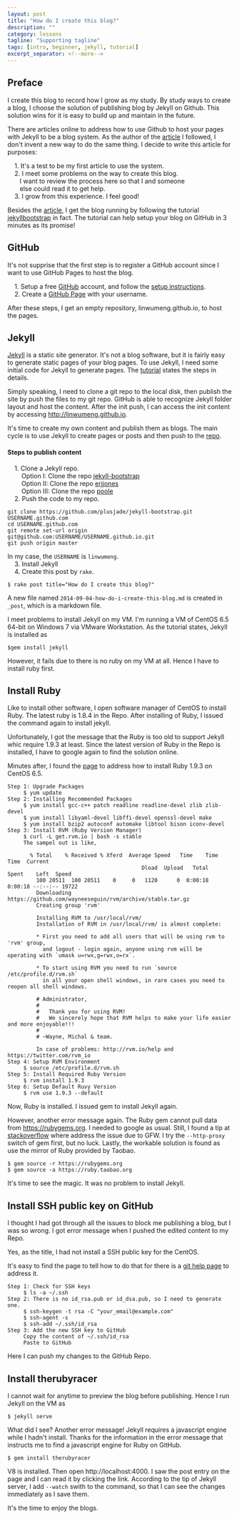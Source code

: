 ```yaml
---
layout: post
title: "How do I create this blog?"
description: ""
category: lessons 
tagline: "Supporting tagline"
tags: [intro, beginner, jekyll, tutorial]
excerpt_separator: <!--more--> 
---
```

## Preface
I create this blog to record how I grow as my study. By study ways to create a blog, I choose the solution of publishing blog by Jekyll on Github. This solution wins for it is easy to build up and maintain in the future.

There are articles online to address how to use Github to host your pages with Jekyll to be a blog system. As the author of the [article](erjjones.github.io/blog/How-I-built-my-blog-in-one-day/) I followed, I don't invent a new way to do the same thing. I decide to write this article for purposes:
<!--more-->

&nbsp;&nbsp;&nbsp;&nbsp;1.   It's a test to be my first article to use the system.<br/>
&nbsp;&nbsp;&nbsp;&nbsp;2.   I meet some problems on the way to create this blog.<br/>
&nbsp;&nbsp;&nbsp;&nbsp;&nbsp;&nbsp;&nbsp;I want to review the process here so that I and someone<br/>
&nbsp;&nbsp;&nbsp;&nbsp;&nbsp;&nbsp;&nbsp;else could read it to get help.<br/>
&nbsp;&nbsp;&nbsp;&nbsp;3.   I grow from this experience. I feel good!<br/>

Besides the [article](erjjones.github.io/blog/How-I-built-my-blog-in-one-day/), I get the blog running by following the tutorial [jekyllbootstrap](http://jekyllbootstrap.com) in fact. The tutorial can help setup your blog on GitHub in 3 minutes as its promise!

## GitHub
It's not supprise that the first step is to register a GitHub account since I want to use GitHub Pages to host the blog.

&nbsp;&nbsp;&nbsp;&nbsp;1.   Setup a free [GitHub](https://github.com/signup/free) account, and follow the [setup instructions](http://help.github.com/).<br/>
&nbsp;&nbsp;&nbsp;&nbsp;2.   Create a [GitHub Page](http://pages.github.com) with your username.

After these steps, I get an empty repository, linwumeng.github.io, to host the pages.

## Jekyll
[Jekyll](http://jekyllrb.com) is a static site generator. It's not a blog software, but it is fairly easy to generate static pages of your blog pages.
To use Jekyll, I need some initial code for Jekyll to generate pages. The [tutorial](http://jekyllbootstrap.com) states the steps in details.

Simply speaking, I need to clone a git repo to the local disk, then publish the site by push the files to my git repo. GitHub is able to recognize Jekyll folder layout and host the content. After the init push, I can access the init content by accessing http://linwumeng.github.io.

It's time to create my own content and publish them as blogs. The main cycle is to use Jekyll to create pages or posts and then push to the [repo](https://github.com/linwumeng/linwumeng.github.io).

#### Steps to publish content
&nbsp;&nbsp;&nbsp;&nbsp;1.   Clone a Jekyll repo.<br/>
&nbsp;&nbsp;&nbsp;&nbsp;&nbsp;&nbsp;&nbsp;&nbsp;Option I: Clone the repo [jekyll-bootstrap](https://github.com/plusjade/jekyll-bootstrap.git)<br/>
&nbsp;&nbsp;&nbsp;&nbsp;&nbsp;&nbsp;&nbsp;&nbsp;Option II: Clone the repo [erjjones](https://github.com/plusjade/jekyll-bootstrap.git)<br/>
&nbsp;&nbsp;&nbsp;&nbsp;&nbsp;&nbsp;&nbsp;&nbsp;Option III: Clone the repo [poole](https://github.com/plusjade/jekyll-bootstrap.git)<br/>
&nbsp;&nbsp;&nbsp;&nbsp;2.   Push the code to my repo.<br/>

	git clone https://github.com/plusjade/jekyll-bootstrap.git USERNAME.github.com
	cd USERNAME.github.com
	git remote set-url origin git@github.com:USERNAME/USERNAME.github.io.git
	git push origin master

In my case, the `USERNAME` is `linwumeng`.<br/>
&nbsp;&nbsp;&nbsp;&nbsp;3.   Install Jekyll<br/>
&nbsp;&nbsp;&nbsp;&nbsp;4.   Create this post by `rake`.<br/>

	$ rake post title="How do I create this blog?"

A new file named `2014-09-04-how-do-i-create-this-blog.md` is created in `_post`, which is a markdown file.

I meet problems to install Jekyll on my VM. I'm running a VM of CentOS 6.5 64-bit on Windows 7 via VMware Workstation. As the tutorial states, Jekyll is installed as

	$gem install jekyll

However, it fails due to there is no ruby on my VM at all. Hence I have to install ruby first. 

## Install Ruby
Like to install other software, I open software manager of CentOS to install Ruby. The latest ruby is 1.8.4 in the Repo. After installing of Ruby, I issued the command again to install jekyll.

Unfortunately, I got the message that the Ruby is too old to support Jekyll whic require 1.9.3 at least. Since the latest version of Ruby in the Repo is installed, I have to google again to find the solution online.

Minutes after, I found the [page](http://tecadmin.net/install-ruby-1-9-3-or-multiple-ruby-version-on-centos-6-3-using-rvm/) to address how to install Ruby 1.9.3 on CentOS 6.5.

	Step 1: Upgrade Packages
	     $ yum update 
	Step 2: Installing Recommended Packages
	     $ yum install gcc-c++ patch readline readline-devel zlib zlib-devel
	     $ yum install libyaml-devel libffi-devel openssl-devel make
	     $ yum install bzip2 autoconf automake libtool bison iconv-devel
	Step 3: Install RVM (Ruby Version Manager)
	     $ curl -L get.rvm.io | bash -s stable
	     The sampel out is like,
	
	       % Total    % Received % Xferd  Average Speed   Time    Time     Time  Current
	                                          Dload  Upload   Total   Spent    Left  Speed
	         100 20511  100 20511    0     0   1120      0  0:00:18  0:00:18 --:--:-- 19722
	         Downloading https://github.com/wayneeseguin/rvm/archive/stable.tar.gz
	         Creating group 'rvm'
	
	         Installing RVM to /usr/local/rvm/
	         Installation of RVM in /usr/local/rvm/ is almost complete:
	
	         * First you need to add all users that will be using rvm to 'rvm' group,
	           and logout - login again, anyone using rvm will be operating with `umask u=rwx,g=rwx,o=rx`.
	
	         * To start using RVM you need to run `source /etc/profile.d/rvm.sh`
	           in all your open shell windows, in rare cases you need to reopen all shell windows.
	
	         # Administrator,
	         #
	         #   Thank you for using RVM!
	         #   We sincerely hope that RVM helps to make your life easier and more enjoyable!!!
	         #
	         # ~Wayne, Michal & team.
	
	         In case of problems: http://rvm.io/help and https://twitter.com/rvm_io
	Step 4: Setup RVM Environment
	     $ source /etc/profile.d/rvm.sh
	Step 5: Install Required Ruby Version
	     $ rvm install 1.9.3
	Step 6: Setup Default Ruvy Version
	     $ rvm use 1.9.3 --default


Now, Ruby is installed. I issued gem to install Jekyll again.

However, another error message again. The Ruby gem cannot pull data from https://rubygems.org. I needed to google as usual. Still, I found a tip at [stackoverflow](http://stackoverflow.com/questions/4418/how-do-i-update-ruby-gems-from-behind-a-prooxy-isa-htlm) where address the issue due to GFW. I try the `--http-proxy` switch of gem first, but no luck. Lastly, the workable solution is found as use the mirror of Ruby provided by Taobao.

	$ gem source -r https://rubygems.org
	$ gem source -a https://ruby.taobao.org

It's time to see the magic. It was no problem to install Jekyll.

## Install SSH public key on GitHub
I thought I had got through all the issues to block me publishing a blog, but I was so wrong. I got error message when I pushed the edited content to my Repo.

Yes, as the title, I had not install a SSH public key for the CentOS.

It's easy to find the page to tell how to do that for there is a [git help page](https://help.github.com/articles/generating-ssh-keys) to address it.

	Step 1: Check for SSH keys
	     $ ls -a ~/.ssh
	Step 2: There is no id_rsa.pub or id_dsa.pub, so I need to generate one.
	     $ ssh-keygen -t rsa -C "your_email@example.com"
	     $ ssh-agent -s
	     $ ssh-add ~/.ssh/id_rsa
	Step 3: Add the new SSH key to GitHub
	     Copy the content of ~/.ssh/id_rsa
	     Paste to GitHub

Here I can push my changes to the GitHub Repo.

## Install therubyracer

I cannot wait for anytime to preview the blog before publishing. Hence I run Jekyll on the VM as

	$ jekyll serve

What did I see? Another error message! Jekyll requires a javascript engine while I hadn't install. Thanks for the information in the error message that instructs me to find a javascript engine for Ruby on GitHub.

	$ gem install therubyracer

V8 is installed. Then open http://localhost:4000. I saw the post entry on the page and I can read it by clicking the link. According to the tip of Jekyll server, I add `--watch` swith to the command, so that I can see the changes immediately as I save them.

It's the time to enjoy the blogs.
